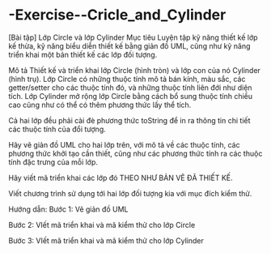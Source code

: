 # -Exercise--Cricle_and_Cylinder
[Bài tập] Lớp Circle và lớp Cylinder
Mục tiêu
Luyện tập kỹ năng thiết kế lớp kế thừa, kỹ năng biểu diễn thiết kế bằng giản đồ UML, cũng như kỹ năng triển khai một bản thiết kế các lớp đối tượng.

Mô tả
Thiết kế và triển khai lớp Circle (hình tròn) và lớp con của nó Cylinder (hình trụ). Lớp Circle có những thuộc tính mô tả bán kính, màu sắc, các getter/setter cho các thuộc tính đó, và những thuộc tính liên đới như diện tích. Lớp Cylinder mở rộng lớp Circle bằng cách bổ sung thuộc tính chiều cao cũng như có thể có thêm phương thức lấy thể tích.

Cả hai lớp đều phải cài đè phương thức toString để in ra thông tin chi tiết các thuộc tính của đổi tượng.

Hãy vẽ giản đồ UML cho hai lớp trên, với mô tả về các thuộc tính, các phương thức khởi tạo cần thiết, cũng như các phương thức tính ra các thuộc tính đặc trưng của mỗi lớp.

Hãy viết mã triển khai các lớp đó THEO NHƯ BẢN VẼ ĐÃ THIẾT KẾ.

Viết chương trình sử dụng tới hai lớp đối tượng kia với mục đích kiểm thử.

Hướng dẫn:
Bước 1: Vẽ giản đồ UML

Bước 2: VIết mã triển khai và mã kiểm thử cho lớp Circle

Bước 3: VIết mã triển khai và mã kiểm thử cho lớp Cylinder